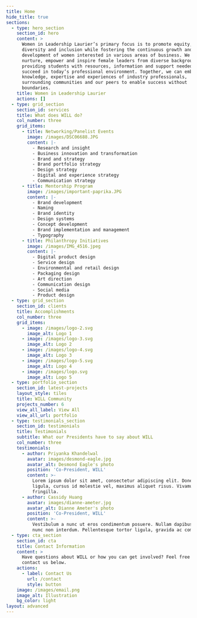 ```yaml
---
title: Home
hide_title: true
sections:
  - type: hero_section
    section_id: hero
    content: >
      Women in Leadership Laurier’s primary focus is to promote equity,
      diversity and inclusion while fostering the continuous growth and
      development of women interested in various areas of business. We aim to
      nurture, empower and inspire female leaders from diverse backgrounds by
      providing students with resources, information and support needed to
      succeed in today’s professional environment. Together, we can embrace the
      knowledge, expertise and experiences of industry professionals,
      surrounding communities and our peers to enable success without
      boundaries.
    title: Women in Leadership Laurier
    actions: []
  - type: grid_section
    section_id: services
    title: What does WILL do?
    col_number: three
    grid_items:
      - title: Networking/Panelist Events
        image: /images/DSC06688.JPG
        content: |-
          - Research and insight
          - Business innovation and transformation
          - Brand and strategy
          - Brand portfolio strategy
          - Design strategy
          - Digital and experience strategy
          - Communication strategy
      - title: Mentorship Program
        image: /images/important-paprika.JPG
        content: |-
          - Brand development
          - Naming
          - Brand identity
          - Design systems
          - Concept development
          - Brand implementation and management
          - Typography
      - title: Philanthropy Initiatives
        image: /images/IMG_4516.jpeg
        content: |-
          - Digital product design
          - Service design
          - Environmental and retail design
          - Packaging design
          - Art direction
          - Communication design
          - Social media
          - Product design
  - type: grid_section
    section_id: clients
    title: Accomplishments
    col_number: three
    grid_items:
      - image: /images/logo-2.svg
        image_alt: Logo 1
      - image: /images/logo-3.svg
        image_alt: Logo 2
      - image: /images/logo-4.svg
        image_alt: Logo 3
      - image: /images/logo-5.svg
        image_alt: Logo 4
      - image: /images/logo.svg
        image_alt: Logo 5
  - type: portfolio_section
    section_id: latest-projects
    layout_style: tiles
    title: WILL Community
    projects_number: 6
    view_all_label: View All
    view_all_url: portfolio
  - type: testimonials_section
    section_id: testimonials
    title: Testimonials
    subtitle: What our Presidents have to say about WILL
    col_number: three
    testimonials:
      - author: Priyanka Khandelwal
        avatar: images/desmond-eagle.jpg
        avatar_alt: Desmond Eagle's photo
        position: 'Co-President, WILL'
        content: >-
          Lorem ipsum dolor sit amet, consectetur adipiscing elit. Donec nisl
          ligula, cursus id molestie vel, maximus aliquet risus. Vivamus in nibh
          fringilla.
      - author: Cassidy Huang
        avatar: images/dianne-ameter.jpg
        avatar_alt: Dianne Ameter's photo
        position: 'Co-President, WILL'
        content: >-
          Vestibulum a nunc ut eros condimentum posuere. Nullam dapibus quis
          nunc non interdum. Pellentesque tortor ligula, gravida ac commodo eu.
  - type: cta_section
    section_id: cta
    title: Contact Information
    content: >
      Have questions about WILL or how you can get involved? Feel free to
      contact us below.
    actions:
      - label: Contact Us
        url: /contact
        style: button
    image: /images/email.png
    image_alt: Illustration
    bg_color: light
layout: advanced
---
```

